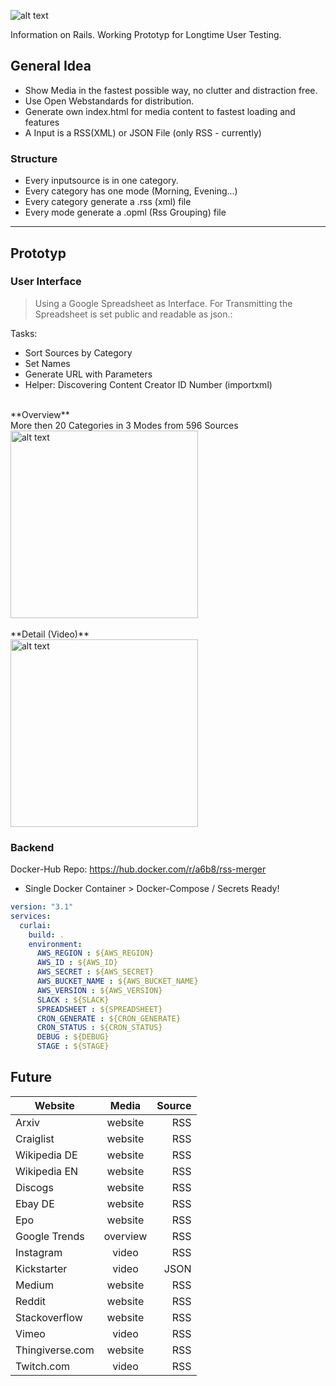 ![alt text](https://github.com/a6b8/rss-merge-docker/blob/master/images/curlai-logo-black--50.png)

Information on Rails.
Working Prototyp for Longtime User Testing.


## General Idea
- Show Media in the fastest possible way, no clutter and distraction free.
- Use Open Webstandards for distribution.
- Generate own index.html for media content to fastest loading and features
- A Input is a RSS(XML) or JSON File (only RSS - currently)


### Structure
- Every inputsource is in one category.
- Every category has one mode (Morning, Evening...)
- Every category generate a .rss (xml) file
- Every mode generate a .opml (Rss Grouping) file



------



## Prototyp
### User Interface
> Using a Google Spreadsheet as Interface. For Transmitting the Spreadsheet is set public and readable as json.:

Tasks:
- Sort Sources by Category 
- Set Names
- Generate URL with Parameters
- Helper: Discovering Content Creator ID Number (importxml)
<br>
**Overview**<br>
More then 20 Categories in 3 Modes from 596 Sources<br>
<img src="https://github.com/a6b8/rss-merge-docker/blob/master/images/overview.png" alt="alt text" height="300"><br><br>
**Detail (Video)**<br>
<img src="https://github.com/a6b8/rss-merge-docker/blob/master/images/detail.png" alt="alt text" height="300">

### Backend
Docker-Hub Repo: https://hub.docker.com/r/a6b8/rss-merger

- Single Docker Container > Docker-Compose / Secrets Ready!



```yaml
version: "3.1"
services:
  curlai:
    build: .
    environment:
      AWS_REGION : ${AWS_REGION}
      AWS_ID : ${AWS_ID}
      AWS_SECRET : ${AWS_SECRET}
      AWS_BUCKET_NAME : ${AWS_BUCKET_NAME}
      AWS_VERSION : ${AWS_VERSION}
      SLACK : ${SLACK}
      SPREADSHEET : ${SPREADSHEET}
      CRON_GENERATE : ${CRON_GENERATE}
      CRON_STATUS : ${CRON_STATUS}
      DEBUG : ${DEBUG}
      STAGE : ${STAGE}
```






## Future

| Website        | Media           | Source  |
| ------------- |:-------------:| -----:|
| Arxiv      | website | RSS |
| Craiglist      | website      | RSS |
| Wikipedia DE | website      | RSS |
| Wikipedia EN | website      | RSS |
| Discogs | website      | RSS |
| Ebay DE | website      | RSS |
| Epo | website     | RSS |
| Google Trends | overview      | RSS |
| Instagram | video      | RSS |
| Kickstarter | video      | JSON |
| Medium | website      | RSS |
| Reddit | website      | RSS |
| Stackoverflow | website      | RSS |
| Vimeo | video |  RSS |
| Thingiverse.com | website      | RSS |
| Twitch.com | video      | RSS |


